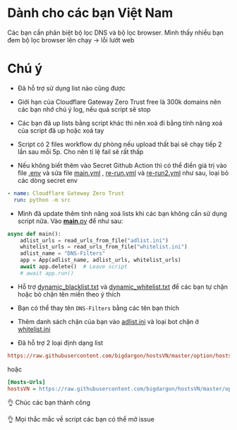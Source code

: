 # Dành cho các bạn Việt Nam

Các bạn cần phân biệt bộ lọc DNS và bộ lọc browser. Mình thấy nhiều bạn đem bộ lọc browser lên chạy -> lỗi lướt web

# Chú ý 

* Đã hỗ trợ sử dụng list nào cũng được 

* Giới hạn của Cloudflare Gateway Zero Trust free là 300k domains nên các bạn nhớ chú ý log, nếu quá script sẽ stop

* Các bạn đã up lists bằng script khác thì nên xoá đi bằng tính năng xoá của script đã up hoặc xoá tay

* Script có 2 files workflow dự phòng nếu upload thất bại sẽ chạy tiếp 2 lần sau mỗi 5p. Cho nên tỉ lệ fail sẽ rất thấp

* Nếu không biết thêm vào Secret Github Action thì có thể điền giá trị vào file [.env](.env) và sửa file [main.yml](.github/workflows/main.yml) , [re-run.yml](.github/workflows/re-run.yml) và [re-run2.yml](.github/workflows/re-run2.yml) như sau, loại bỏ các dòng secret env
```yml
- name: Cloudflare Gateway Zero Trust 
  run: python -m src 
```

* Mình đã update thêm tính năng xoá lists khi các bạn không cần sử dụng script nữa. Vào [__main__.py](src/__main__.py) để như sau:

```python
async def main():
    adlist_urls = read_urls_from_file("adlist.ini")
    whitelist_urls = read_urls_from_file("whitelist.ini")
    adlist_name = "DNS-Filters"
    app = App(adlist_name, adlist_urls, whitelist_urls)
    await app.delete()  # Leave script
    # await app.run()
```

* Hỗ trợ [dynamic_blacklist.txt](dynamic_blacklist.txt) và [dynamic_whitelist.txt](dynamic_whitelist.txt) để các bạn tự chặn hoặc bỏ chặn tên miền theo ý thích 

* Bạn có thể thay tên `DNS-Filters` bằng các tên bạn thích 

* Thêm danh sách chặn của bạn vào [adlist.ini](adlist.ini) và loại bot chặn ở [whitelist.ini](whitelist.ini)

* Đã hỗ trợ 2 loại định dạng list

```ini
https://raw.githubusercontent.com/bigdargon/hostsVN/master/option/hosts-VN
```
hoặc
```ini
[Hosts-Urls]
hostsVN = https://raw.githubusercontent.com/bigdargon/hostsVN/master/option/hosts-VN
```


👌 Chúc các bạn thành công 

👌 Mọi thắc mắc về script các bạn có thể mở issue
